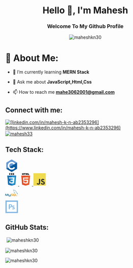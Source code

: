 <h1 align="center">Hello 👋, I'm Mahesh </h1>

<h3 align="center">Welcome To My Github Profile </h3>

<p align="center"> <img src="https://komarev.com/ghpvc/?username=maheshkn30&label=Profile%20views&color=0e75b6&style=flat" alt="maheshkn30" /> </p>

<h1 align="left">💫 About Me:</h1>

- 🌱 I’m currently learning **MERN Stack**

- 💬 Ask me about **JavaScript,Html,Css**

- 📫 How to reach me **mahe3062001@gmail.com**

<h2 align="left">Connect with me:</h2>
<p align="left">
<a href="https://in.linkedin.com/in/mahesh-k-n-ab2353296" target="blank"><img align="center" src="https://raw.githubusercontent.com/rahuldkjain/github-profile-readme-generator/master/src/images/icons/Social/linked-in-alt.svg" alt="[linkedin.com/in/mahesh-k-n-ab2353296](https://www.linkedin.com/in/mahesh-k-n-ab2353296)" height="30" width="40" /></a>
<a href="https://www.leetcode.com/mahesh33" target="blank"><img align="center" src="https://raw.githubusercontent.com/rahuldkjain/github-profile-readme-generator/master/src/images/icons/Social/leet-code.svg" alt="mahesh33" height="30" width="40" /></a>
</p>

<h2 align="left">Tech Stack:</h2>
<p align="left">
  <a href="https://www.cprogramming.com/" target="_blank" rel="noreferrer">
    <img src="https://raw.githubusercontent.com/devicons/devicon/master/icons/c/c-original.svg" alt="c" width="40" height="40"/> </a>
  <br>
  <a href="https://www.w3schools.com/css/" target="_blank" rel="noreferrer"> <img src="https://raw.githubusercontent.com/devicons/devicon/master/icons/css3/css3-original-wordmark.svg" alt="css3" width="40" height="40"/> </a> <a href="https://www.w3.org/html/" target="_blank" rel="noreferrer"> <img src="https://raw.githubusercontent.com/devicons/devicon/master/icons/html5/html5-original-wordmark.svg" alt="html5" width="40" height="40"/> </a>     
  <a href="https://developer.mozilla.org/en-US/docs/Web/JavaScript" target="_blank" rel="noreferrer"> <img src="https://raw.githubusercontent.com/devicons/devicon/master/icons/javascript/javascript-original.svg" alt="javascript" width="40" height="40"/> </a>
  <br><a href="https://www.mysql.com/" target="_blank" rel="noreferrer"> <img src="https://raw.githubusercontent.com/devicons/devicon/master/icons/mysql/mysql-original-wordmark.svg" alt="mysql" width="40" height="40"/> </a>
  <br><a href="https://www.photoshop.com/en" target="_blank" rel="noreferrer"> <img src="https://raw.githubusercontent.com/devicons/devicon/master/icons/photoshop/photoshop-line.svg" alt="photoshop" width="40" height="40"/> </a> 
</p>

<h2 align="left">GitHub Stats:</h3>
<p>&nbsp;<img align="center" src="https://github-readme-stats.vercel.app/api?username=maheshkn30&show_icons=true&locale=en" alt="maheshkn30" /></p>

<p><img align="center" src="https://github-readme-streak-stats.herokuapp.com/?user=maheshkn30&" alt="maheshkn30" /></p>

<p><img align="left" src="https://github-readme-stats.vercel.app/api/top-langs?username=maheshkn30&show_icons=true&locale=en&layout=compact" alt="maheshkn30" /></p>
